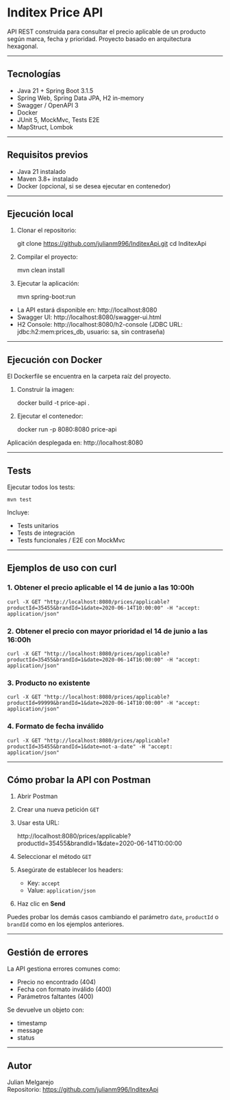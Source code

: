 
# Inditex Price API

API REST construida para consultar el precio aplicable de un producto según marca, fecha y prioridad. Proyecto basado en arquitectura hexagonal.

---

## Tecnologías

- Java 21 + Spring Boot 3.1.5
- Spring Web, Spring Data JPA, H2 in-memory
- Swagger / OpenAPI 3
- Docker
- JUnit 5, MockMvc, Tests E2E
- MapStruct, Lombok

---
## Requisitos previos

- Java 21 instalado
- Maven 3.8+ instalado
- Docker (opcional, si se desea ejecutar en contenedor)
---

## Ejecución local

1. Clonar el repositorio:

    git clone https://github.com/julianm996/InditexApi.git
    cd InditexApi

2. Compilar el proyecto:

    mvn clean install

3. Ejecutar la aplicación:

    mvn spring-boot:run

- La API estará disponible en: http://localhost:8080
- Swagger UI: http://localhost:8080/swagger-ui.html
- H2 Console: http://localhost:8080/h2-console
  (JDBC URL: jdbc:h2:mem:prices_db, usuario: sa, sin contraseña)

---

## Ejecución con Docker

El Dockerfile se encuentra en la carpeta raíz del proyecto.

1. Construir la imagen:

    docker build -t price-api .

2. Ejecutar el contenedor:

    docker run -p 8080:8080 price-api

Aplicación desplegada en: http://localhost:8080

---

## Tests

Ejecutar todos los tests:

    mvn test

Incluye:
- Tests unitarios
- Tests de integración
- Tests funcionales / E2E con MockMvc

---

## Ejemplos de uso con curl

### 1. Obtener el precio aplicable el 14 de junio a las 10:00h

    curl -X GET "http://localhost:8080/prices/applicable?productId=35455&brandId=1&date=2020-06-14T10:00:00" -H "accept: application/json"

### 2. Obtener el precio con mayor prioridad el 14 de junio a las 16:00h

    curl -X GET "http://localhost:8080/prices/applicable?productId=35455&brandId=1&date=2020-06-14T16:00:00" -H "accept: application/json"

### 3. Producto no existente

    curl -X GET "http://localhost:8080/prices/applicable?productId=99999&brandId=1&date=2020-06-14T10:00:00" -H "accept: application/json"

### 4. Formato de fecha inválido

    curl -X GET "http://localhost:8080/prices/applicable?productId=35455&brandId=1&date=not-a-date" -H "accept: application/json"

---

## Cómo probar la API con Postman

1. Abrir Postman
2. Crear una nueva petición `GET`
3. Usar esta URL:

    http://localhost:8080/prices/applicable?productId=35455&brandId=1&date=2020-06-14T10:00:00

4. Seleccionar el método `GET`
5. Asegúrate de establecer los headers:
    - Key: `accept`
    - Value: `application/json`

6. Haz clic en **Send**

Puedes probar los demás casos cambiando el parámetro `date`, `productId` o `brandId` como en los ejemplos anteriores.

---

## Gestión de errores

La API gestiona errores comunes como:

- Precio no encontrado (404)
- Fecha con formato inválido (400)
- Parámetros faltantes (400)

Se devuelve un objeto con:

- timestamp
- message
- status

---

## Autor

Julian Melgarejo  
Repositorio: https://github.com/julianm996/InditexApi
